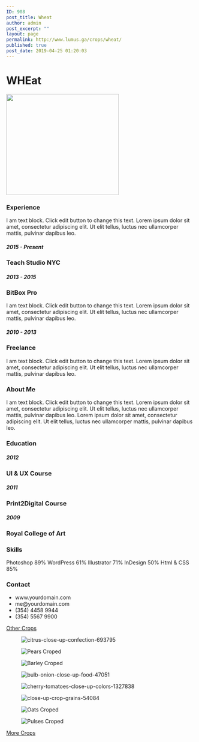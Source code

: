 ```yaml
---
ID: 908
post_title: Wheat
author: admin
post_excerpt: ""
layout: page
permalink: http://www.lumus.ga/crops/wheat/
published: true
post_date: 2019-04-25 01:20:03
---
```

<h1>WHEat</h1>		
										<img width="300" height="269" src="http://www.lumus.ga/wp-content/uploads/2019/04/Oranges-resized-300x269.png" alt="" srcset="http://www.lumus.ga/wp-content/uploads/2019/04/Oranges-resized-300x269.png 300w, http://www.lumus.ga/wp-content/uploads/2019/04/Oranges-resized-250x224.png 250w, http://www.lumus.ga/wp-content/uploads/2019/04/Oranges-resized-100x90.png 100w, http://www.lumus.ga/wp-content/uploads/2019/04/Oranges-resized.png 350w" sizes="(max-width: 300px) 100vw, 300px" />											
			<h3>Experience</h3>		
		I am text block. Click edit button to change this text. Lorem ipsum dolor sit amet, consectetur adipiscing elit. Ut elit tellus, luctus nec ullamcorper mattis, pulvinar dapibus leo.		
			<h5>2015 - Present</h5>		
			<h3>Teach Studio NYC</h3>		
			<h5>2013 - 2015</h5>		
			<h3>BitBox Pro</h3>		
		I am text block. Click edit button to change this text. Lorem ipsum dolor sit amet, consectetur adipiscing elit. Ut elit tellus, luctus nec ullamcorper mattis, pulvinar dapibus leo.		
			<h5>2010 - 2013</h5>		
			<h3>Freelance</h3>		
		I am text block. Click edit button to change this text. Lorem ipsum dolor sit amet, consectetur adipiscing elit. Ut elit tellus, luctus nec ullamcorper mattis, pulvinar dapibus leo.		
			<h3>About Me</h3>		
		I am text block. Click edit button to change this text. Lorem ipsum dolor sit amet, consectetur adipiscing elit. Ut elit tellus, luctus nec ullamcorper mattis, pulvinar dapibus leo. Lorem ipsum dolor sit amet, consectetur adipiscing elit. Ut elit tellus, luctus nec ullamcorper mattis, pulvinar dapibus leo.		
			<h3>Education</h3>		
			<h5>2012</h5>		
			<h3>UI & UX Course</h3>		
			<h5>2011</h5>		
			<h3>Print2Digital Course</h3>		
			<h5>2009</h5>		
			<h3>Royal College of Art
</h3>		
			<h3>Skills</h3>		
				Photoshop
									89%
				WordPress
									61%
				Illustrator
									71%
				InDesign
									50%
				Html & CSS
									85%
			<h3>Contact</h3>		
					<ul>
							<li >
										www.yourdomain.com
									</li>
								<li >
										me@yourdomain.com
									</li>
								<li >
										(354) 4458 9944  
									</li>
								<li >
										(354) 5567 9900
									</li>
						</ul>
			<a href="#" role="button">
						Other Crops
					</a>
				<figure><img src="http://www.lumus.ga/wp-content/uploads/elementor/thumbs/citrus-close-up-confection-693795-o6um50kvx7m4wyjk2rdgfwdbvxol8fzsso6g3ngdz8.jpg" alt="citrus-close-up-confection-693795" /></figure><figure><img src="http://www.lumus.ga/wp-content/uploads/elementor/thumbs/Pears-Croped-1-o6um5iftj2al1jtm6h3d99v3698kaoyp74ko7wpwp0.png" alt="Pears Croped" /></figure><figure><img src="http://www.lumus.ga/wp-content/uploads/elementor/thumbs/Barley-Croped-o6um6fc669jmbwhtudbb6jk7yqqes3lazneo0ld4n8.png" alt="Barley Croped" /></figure><figure><img src="http://www.lumus.ga/wp-content/uploads/elementor/thumbs/bulb-onion-close-up-food-47051-o6um6i5oqrnhaqdqdwj6w0ulqwcif6wi01d4gf8y4k.jpg" alt="bulb-onion-close-up-food-47051" /></figure><figure><img src="http://www.lumus.ga/wp-content/uploads/elementor/thumbs/cherry-tomatoes-close-up-colors-1327838-o6um6nspvrv78e5jgyyyazfdb7kppdiw0ta1c30l38.jpg" alt="cherry-tomatoes-close-up-colors-1327838" /></figure><figure><img src="http://www.lumus.ga/wp-content/uploads/elementor/thumbs/close-up-crop-grains-54084-o6um6shwty1mufyppj035g8oa4xjrv1jpgjgqgtm84.jpg" alt="close-up-crop-grains-54084" /></figure><figure><img src="http://www.lumus.ga/wp-content/uploads/elementor/thumbs/Oats-Croped-o6um70ygjgd7qxmfc4nq9w3tmlrup4z4qmeu1yh2o4.png" alt="Oats Croped" /></figure><figure><img src="http://www.lumus.ga/wp-content/uploads/elementor/thumbs/Pulses-Croped-o6um7wwyztkypoc05ih1mo1htpebyui070lcdd5osk.png" alt="Pulses Croped" /></figure>			
			<a href="http://www.lumus.ga/crops/" role="button">
						More Crops
					</a>